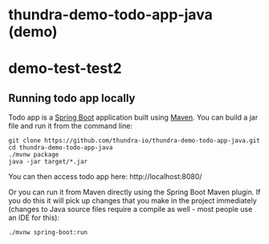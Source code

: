 # thundra-demo-todo-app-java (demo)
# demo-test-test2

## Running todo app locally
Todo app is a [Spring Boot](https://spring.io/guides/gs/spring-boot) application built using [Maven](https://spring.io/guides/gs/maven/). You can build a jar file and run it from the command line:
 

```
git clone https://github.com/thundra-io/thundra-demo-todo-app-java.git
cd thundra-demo-todo-app-java
./mvnw package
java -jar target/*.jar
```

You can then access todo app here: http://localhost:8080/


Or you can run it from Maven directly using the Spring Boot Maven plugin. If you do this it will pick up changes that you make in the project immediately (changes to Java source files require a compile as well - most people use an IDE for this):

```
./mvnw spring-boot:run
```
